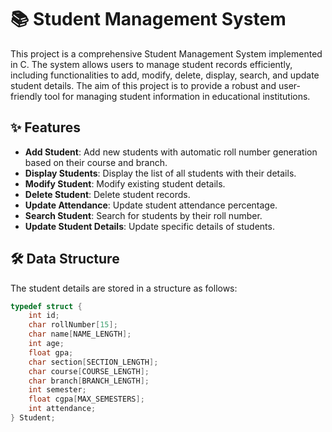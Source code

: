 # 📚 Student Management System

This project is a comprehensive Student Management System implemented in C. The system allows users to manage student records efficiently, including functionalities to add, modify, delete, display, search, and update student details. The aim of this project is to provide a robust and user-friendly tool for managing student information in educational institutions.

## ✨ Features

- **Add Student**: Add new students with automatic roll number generation based on their course and branch.
- **Display Students**: Display the list of all students with their details.
- **Modify Student**: Modify existing student details.
- **Delete Student**: Delete student records.
- **Update Attendance**: Update student attendance percentage.
- **Search Student**: Search for students by their roll number.
- **Update Student Details**: Update specific details of students.

## 🛠 Data Structure

The student details are stored in a structure as follows:

```c
typedef struct {
    int id;
    char rollNumber[15];
    char name[NAME_LENGTH];
    int age;
    float gpa;
    char section[SECTION_LENGTH];
    char course[COURSE_LENGTH];
    char branch[BRANCH_LENGTH];
    int semester;
    float cgpa[MAX_SEMESTERS];
    int attendance;
} Student;
